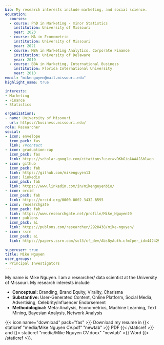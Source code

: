 ```yaml
---
bio: My research interests include marketing, and social science.
education:
  courses:
  - course: PhD in Marketing - minor Statistics
    institution: University of Missouri
    year: 2023
  - course: MA in Econometric
    institution: University of Missouri
    year: 2021
  - course: MBA in Marketing Analytics, Corporate Finance
    institution: University of Delaware
    year: 2019
  - course: BBA in Marketing, International Business
    institution: Florida International University
    year: 2018
email: "mikenguyen@mail.missouri.edu"
highlight_name: true

interests:
- Marketing
- Finance
- Statistics

organizations:
- name: University of Missouri
  url: https://business.missouri.edu/
role: Researcher
social:
- icon: envelope
  icon_pack: fas
  link: /#contact
- icon: graduation-cap
  icon_pack: fas
  link: https://scholar.google.com/citations?user=vDKbGioAAAAJ&hl=en
- icon: github
  icon_pack: fab
  link: https://github.com/mikenguyen13
- icon: linkedin
  icon_pack: fab
  link: https://www.linkedin.com/in/mikenguyenbio/
- icon: orcid
  icon_pack: fab
  link: https://orcid.org/0000-0002-3432-8595
- icon: researchgate
  icon_pack: fab
  link: https://www.researchgate.net/profile/Mike_Nguyen20
- icon: publons
  icon_pack: ai
  link: https://publons.com/researcher/2928438/mike-nguyen/
- icon: ssrn
  icon_pack: ai
  link: https://papers.ssrn.com/sol3/cf_dev/AbsByAuth.cfm?per_id=4424295
  
superuser: true
title: Mike Nguyen
user_groups:
- Principal Investigators
---
```


My name is Mike Nguyen. I am a researcher/ data scientist at the University of Missouri. My research interests include   

 * **Conceptual:** Branding, Brand Equity, Virality, Charisma  
 * **Substantive:** User-Generated Content, Online Platform, Social Media, Advertising, Celebrity/Influencer Endorsement  
 * **Methodological:** Meta-Analysis, Econometrics, Machine Learning, Text Mining, Bayesian Analysis, Network Analysis

{{< icon name="download" pack="fas" >}} Download my resume in {{< staticref "media/Mike Nguyen CV.pdf" "newtab" >}} PDF {{< /staticref >}} and {{< staticref "media/Mike Nguyen CV.docx" "newtab" >}} Word {{< /staticref >}}.

